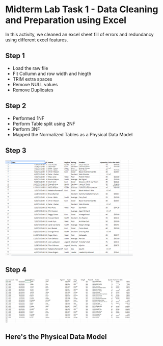 
# Midterm Lab Task 1 - Data Cleaning and Preparation using Excel
In this activity, we cleaned an excel sheet fill of errors and redundancy using different excel features.
## Step 1
- Load the raw file
- Fit Collumn and row width and hiegth
- TRIM extra spaces
- Remove NULL values
- Remove Duplicates
## Step 2
- Performed 1NF
- Perform Table split using 2NF
- Perform 3NF
- Mapped the Normalized Tables as a Physical Data Model
## Step 3
<img src="images/DataRAW.png" alt="Alt Text" Width="400" heigth="300">

## Step 4
<img src="images/DataNOR.png" alt="Alt Text" Width="400" heigth="300">

## Here's the Physical Data Model

